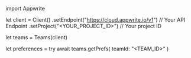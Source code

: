 import Appwrite

let client = Client()
    .setEndpoint("https://cloud.appwrite.io/v1") // Your API Endpoint
    .setProject("<YOUR_PROJECT_ID>") // Your project ID

let teams = Teams(client)

let preferences = try await teams.getPrefs(
    teamId: "<TEAM_ID>"
)

